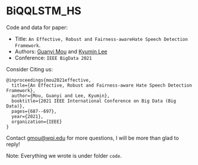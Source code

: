 # BiQQLSTM_HS

Code and data for paper: <br>
 - Title: ``An Effective, Robust and Fairness-awareHate Speech Detection Framework``.
 - Authors: [Guanyi Mou](https://scholar.google.com/citations?user=OdJ_YZMAAAAJ&hl=en) and [Kyumin Lee](https://web.cs.wpi.edu/~kmlee/)
 - Conference: ``IEEE BigData 2021``

Consider Citing us:
```
@inproceedings{mou2021effective,
  title={An Effective, Robust and Fairness-aware Hate Speech Detection Framework},
  author={Mou, Guanyi and Lee, Kyumin},
  booktitle={2021 IEEE International Conference on Big Data (Big Data)},
  pages={687--697},
  year={2021},
  organization={IEEE}
}
```

Contact [gmou@wpi.edu](gmou@wpi.edu) for more questions, I will be more than glad to reply!

Note: Everything we wrote is under folder ``code``. 
